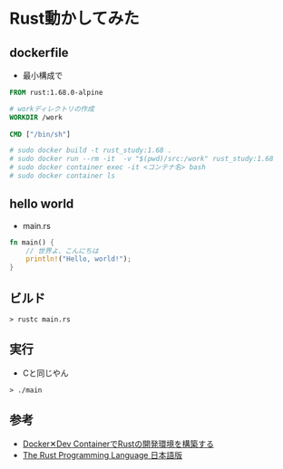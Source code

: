 # Rust動かしてみた

## dockerfile

- 最小構成で

``` Dockerfile
FROM rust:1.68.0-alpine

# workディレクトリの作成
WORKDIR /work
 
CMD ["/bin/sh"]

# sudo docker build -t rust_study:1.68 .
# sudo docker run --rm -it  -v "$(pwd)/src:/work" rust_study:1.68
# sudo docker container exec -it <コンテナ名> bash
# sudo docker container ls
```

## hello world

* main.rs

``` rust
fn main() {
    // 世界よ、こんにちは
    println!("Hello, world!");
}
```

## ビルド

``` shell
> rustc main.rs
```

## 実行

- Cと同じやん

``` shell
> ./main
```

## 参考

- [Docker✕Dev ContainerでRustの開発環境を構築する](https://higmasan.com/docker/docker%E2%9C%95dev-container%E3%81%A7rust%E3%81%AE%E9%96%8B%E7%99%BA%E7%92%B0%E5%A2%83%E3%82%92%E6%A7%8B%E7%AF%89%E3%81%99%E3%82%8B/)
- [The Rust Programming Language 日本語版](https://doc.rust-jp.rs/book-ja/title-page.html)